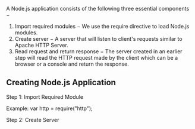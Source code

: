 A Node.js application consists of the following three essential components −

1. Import required modules − We use the require directive to load Node.js modules.
2. Create server − A server that will listen to client's requests similar to Apache HTTP Server.
3. Read request and return response − The server created in an earlier step will read the HTTP request made by the client which can be a browser or a console and return the response.

## Creating Node.js Application

Step 1: Import Required Module 

 Example:  var http = require("http"); 

Step 2: Create Server


